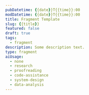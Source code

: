 ```yaml
---
pubDatetime: {{date}}T{{time}}:00
modDatetime: {{date}}T{{time}}:00
title: Fragment Template
slug: {{title}}
featured: false
draft: true
tags:
  - fragment
description: Some description text.
type: fragment
aiUsage:
  - none
  - research
  - proofreading
  - code-assistance
  - system-design
  - data-analysis
---
```

